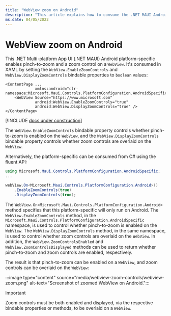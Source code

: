 ```yaml
---
title: "WebView zoom on Android"
description: "This article explains how to consume the .NET MAUI Android platform-specific that enables zoom on a WebView."
ms.date: 04/05/2022
---
```


# WebView zoom on Android

This .NET Multi-platform App UI (.NET MAUI) Android platform-specific enables pinch-to-zoom and a zoom control on a `WebView`. It's consumed in XAML by setting the `WebView.EnableZoomControls` and `WebView.DisplayZoomControls` bindable properties to `boolean` values:

```xaml
<ContentPage ...
             xmlns:android="clr-namespace:Microsoft.Maui.Controls.PlatformConfiguration.AndroidSpecific;assembly=Microsoft.Maui.Controls">
    <WebView Source="https://www.microsoft.com"
             android:WebView.EnableZoomControls="true"
             android:WebView.DisplayZoomControls="true" />
</ContentPage>
```

[!INCLUDE [docs under construction](~/includes/preview-note.md)]

The `WebView.EnableZoomControls` bindable property controls whether pinch-to-zoom is enabled on the `WebView`, and the `WebView.DisplayZoomControls` bindable property controls whether zoom controls are overlaid on the `WebView`.

Alternatively, the platform-specific can be consumed from C# using the fluent API:

```csharp
using Microsoft.Maui.Controls.PlatformConfiguration.AndroidSpecific;
...

webView.On<Microsoft.Maui.Controls.PlatformConfiguration.Android>()
    .EnableZoomControls(true)
    .DisplayZoomControls(true);
```

The `WebView.On<Microsoft.Maui.Controls.PlatformConfiguration.Android>` method specifies that this platform-specific will only run on Android. The `WebView.EnableZoomControls` method, in the `Microsoft.Maui.Controls.PlatformConfiguration.AndroidSpecific` namespace, is used to control whether pinch-to-zoom is enabled on the `WebView`. The `WebView.DisplayZoomControls` method, in the same namespace, is used to control whether zoom controls are overlaid on the `WebView`. In addition, the `WebView.ZoomControlsEnabled` and `WebView.ZoomControlsDisplayed` methods can be used to return whether pinch-to-zoom and zoom controls are enabled, respectively.

The result is that pinch-to-zoom can be enabled on a `WebView`, and zoom controls can be overlaid on the `WebView`:

:::image type="content" source="media/webview-zoom-controls/webview-zoom.png" alt-text="Screenshot of zoomed WebView on Android.":::

> [!IMPORTANT]
> Zoom controls must be both enabled and displayed, via the respective bindable properties or methods, to be overlaid on a `WebView`.
